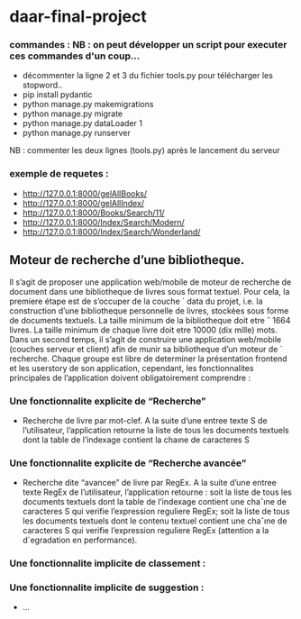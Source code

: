 # daar-final-project

### commandes : NB : on peut développer un script pour executer ces commandes d'un coup...

- décommenter la ligne 2 et 3 du fichier tools.py pour télécharger les stopword.. 
- pip install pydantic
- python manage.py makemigrations
- python manage.py migrate  
- python manage.py dataLoader 1 
- python manage.py runserver

NB : commenter les deux lignes (tools.py) après le lancement du serveur 

### exemple de requetes : 

- http://127.0.0.1:8000/gelAllBooks/
- http://127.0.0.1:8000/gelAllIndex/
- http://127.0.0.1:8000/Books/Search/11/
- http://127.0.0.1:8000/Index/Search/Modern/
- http://127.0.0.1:8000/Index/Search/Wonderland/

## Moteur de recherche d’une bibliotheque.

Il s’agit de proposer une application web/mobile de moteur de recherche de document dans une bibliotheque de livres sous format textuel. Pour cela, la premiere étape est de s’occuper de la couche ´ data du projet, i.e. la construction d’une bibliotheque personnelle de livres, stockées sous forme de documents textuels. La taille minimum de la bibliotheque doit etre ˆ 1664 livres. La taille minimum de chaque livre doit etre 10000 (dix mille) mots. Dans un second temps, il s’agit de construire une application web/mobile (couches serveur et client) afin de munir sa bibliotheque d’un moteur de `
recherche. Chaque groupe est libre de determiner la présentation frontend et les userstory de son application, cependant,
les fonctionnalites principales de l’application doivent obligatoirement comprendre :

### Une fonctionnalite explicite de “Recherche”

- Recherche de livre par mot-clef. A la suite d’une entree texte S de l’utilisateur, l’application retourne la liste de tous les documents textuels dont la table de l’indexage contient la chaıne de caracteres S

### Une fonctionnalite explicite de “Recherche avancée”

- Recherche dite “avancee” de livre par RegEx. A la suite d’une entree texte RegEx de l’utilisateur, l’application retourne : soit la liste de tous les documents textuels dont la table de l’indexage contient une chaˆıne de caracteres S qui verifie l’expression reguliere RegEx; soit la liste de tous les documents textuels dont le contenu textuel contient une chaˆıne de caracteres S qui verifie l’expression reguliere RegEx (attention a la d`egradation en performance).

###  Une fonctionnalite implicite de classement : 


### Une fonctionnalite implicite de suggestion :



- ...



